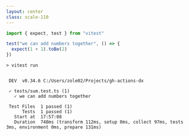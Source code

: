 ```yaml
---
layout: center
class: scale-110
---
```


```ts
import { expect, test } from "vitest"

test("we can add numbers together", () => {
  expect(1 + 1).toBe(2)
})
```

<v-click>

```shell
> vitest run


 DEV  v0.34.6 C:/Users/zole02/Projects/gh-actions-dx

 ✓ tests/sum.test.ts (1)
   ✓ we can add numbers together

 Test Files  1 passed (1)
      Tests  1 passed (1)
   Start at  17:57:08
   Duration  748ms (transform 112ms, setup 0ms, collect 97ms, tests 3ms, environment 0ms, prepare 131ms)
```

</v-click>

<!-- 
Test can fail as well ->

 -->